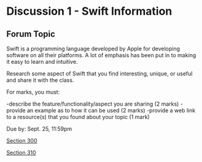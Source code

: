 # Discussion 1 - Swift Information

## Forum Topic

Swift is a programming language developed by Apple for developing software on all their platforms. A lot of emphasis has been put in to making it easy to learn and intuitive.

Research some aspect of Swift that you find interesting, unique, or useful and share it with the class.

For marks, you must:

-describe the feature/functionality/aspect you are sharing (2 marks)
-provide an example as to how it can be used (2 marks)
-provide a web link to a resource(s) that you found about your topic (1 mark)

Due by: Sept. 25, 11:59pm

[Section 300](https://brightspace.algonquincollege.com/d2l/home/282607)

[Section 310](https://brightspace.algonquincollege.com/d2l/home/282608)
